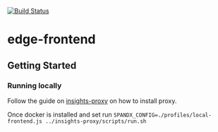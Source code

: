 [![Build Status](https://travis-ci.org/RedHatInsights/edge-frontend.svg?branch=master)](https://travis-ci.org/RedHatInsights/edge-frontend)

# edge-frontend

## Getting Started

### Running locally

Follow the guide on [insights-proxy](https://github.com/RedHatInsights/insights-proxy) on how to install proxy.

Once docker is installed and set run `SPANDX_CONFIG=./profiles/local-frontend.js ../insights-proxy/scripts/run.sh`

